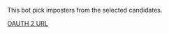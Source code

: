 This bot pick imposters from the selected candidates.

[OAUTH 2 URL](https://discord.com/oauth2/authorize?client_id=1246499923722113025&permissions=34359950336&scope=bot+applications.commands)
